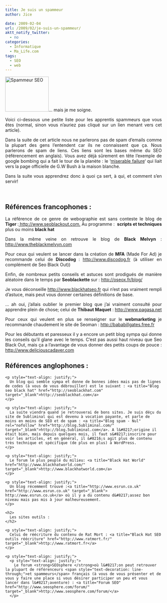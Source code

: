 ```yaml
---
title: Je suis un spammeur
author: Jice

date: 2009-02-04
url: /2009/02/je-suis-un-spammeur/
aktt_notify_twitter:
  - no
categories:
  - Informatique
  - Ma_Life.com
tags:
  - SEO
  - web
---
```

<p style="text-align: justify;">
  <img class="alignleft size-full wp-image-119" title="Spammeur SEO" src="/images/posts/oldwordpress/uploads/2009/02/seo_black_hat.jpg" alt="Spammeur SEO" width="140" height="112" >&#8230; mais je me soigne.
</p>

<p style="text-align: justify;">
  Voici ci-dessous une petite liste pour les apprentis spammeurs que vous êtes (normal, sinon vous n&#8217;auriez pas cliqué sur un lien menant vers cet article).
</p>

<p style="text-align: justify;">
  Dans la suite de cet article nous ne parlerons pas de spam d&#8217;emails comme la plupart des gens l&#8217;entendent car ils ne connaissent que ça. Nous parlerons de spam de liens. Ces liens sont les bases même du SEO (référencement en anglais). Vous avez déjà sûrement en tête l&#8217;exemple de google bombing qui a fait le tour de la planète : le &#8216;<a title="Exemple Google bombing" href="http://googleblog.blogspot.com/2005/09/googlebombing-failure.html" target="_blank">miserable failure</a>&#8216; qui liait vers la page officielle de G.W Bush à la maison blanche.
</p>

<p style="text-align: justify;">
  Dans la suite vous apprendrez donc à quoi ça sert, à qui, et comment s&#8217;en servir!
</p>

<p style="text-align: justify;">
  <!--more-->
</p>

<p style="text-align: justify;">
  <br class="spacer_" />
</p>

<h2 style="text-align: justify;">
  Références francophones :
</h2>

<p style="text-align: justify;">
  La référence de ce genre de webographie est sans conteste le blog de <strong>Tiger </strong>:<a title="Black Hat SEO ~ Blog de Tiger" href="http://www.seoblackout.com" target="_blank"> http://www.seoblackout.com.</a> Au programme :  <strong>scripts et techniques</strong> plus ou moins <strong>black hat</strong><a title="Black Hat SEO ~ Blog de Tiger" href="http://www.seoblackout.com" target="_blank"><br /> </a>
</p>

<p style="text-align: justify;">
  Dans la même veine on retrouve le blog de <strong>Black Melvyn</strong> : <a title="Black Hat SEO ~ Blog de Black Melvyn" href="http://www.theblackmelvyn.com" target="_blank">http://www.theblackmelvyn.com</a>
</p>

<p style="text-align: justify;">
  Pour ceux qui veulent se lancer dans la création de <strong>MFA</strong> (Made For Ad) je recommande celui de <strong>Discodog </strong>: <a title="Black Hat SEO ~ Blog de Discodog" href="http://www.discodog.fr" target="_blank">http://www.discodog.fr</a> (à utiliser en complément de Seo Black Out))
</p>

<p style="text-align: justify;">
  Enfin, de nombreux petits conseils et astuces sont prodigués de manière aléatoire dans le temps par <strong>Seoblackette </strong>sur : <a title="Blog référencement" href="http://oseox.fr/blog/" target="_blank">http://oseox.fr/blog/</a>
</p>

<p style="text-align: justify;">
  Je vous déconseille <a title="Black hat seo" rel="nofollow" href="http://www.blackhatseo.fr" target="_blank">http://www.blackhatseo.fr</a> qui n&#8217;est pas vraiment rempli d&#8217;astuce, mais peut vous donner certaines définitions de base.
</p>

<p style="text-align: justify;">
  <p style="text-align: justify;">
    &#8230; ah oui, j&#8217;allais oublier le premier blog que j&#8217;ai vraiment consulté pour apprendre plein de chose; celui de <strong>Thibaut Maquet</strong> : <a title="Carnet Thibaut Maquet" href="http://www.pagasa.net/" target="_blank">http://www.pagasa.net</a>
  </p>
  
  <p style="text-align: justify;">
    Pour ceux qui veulent en plus se renseigner sur le <strong>webmarketing </strong>je recommande chaudement le site de Seoman : <a title="Blog de SEO Man" href="http://bababillgates.free.fr/" target="_blank">http://bababillgates.free.fr</a>
  </p>
  
  <p style="text-align: justify;">
    Pour les débutants et paresseux il y a encore un petit blog sympa qui donne les conseils qu&#8217;il glane avec le temps. C&#8217;est pas aussi haut niveau que Seo Black Out, mais ça a l&#8217;avantage de vous donner des petits coups de pouce : <a title="Black Hat SEO ~ Blog de Delicious Cadaver" href="http://www.deliciouscadaver.com/" target="_blank">http://www.deliciouscadaver.com</a>
  </p>
  
  <p style="text-align: justify;">
    <h2>
      Références anglophones :
    </h2>
    
    <p style="text-align: justify;">
      Un blog qui semble sympa et donne de bonnes idées mais pas de lignes de codes (à vous de vous débrouiller) est le suivant : <a title="Blog seo black hat" href="http://seoblackhat.com" target="_blank">http://seoblackhat.com</a>
    </p>
    
    <p style="text-align: justify;">
      La suite viendra quand je retrouverai de bons sites. Je suis déçu du site de 5ubliminal qui est devenu à vocation payante, et parle de moins en moins de SEO et de spam : <a title="Blog spam - Nul" rel="nofollow" href="http://blog.5ubliminal.com/" target="_blank">http://blog.5ubliminal.com</a>. A l&#8217;origine il était bien, mais depuis quelques mois, il faut s&#8217;inscrire pour voir les articles, et en général, il &#8216;s agit plus de contenu très technique et spécifique (de plus en plus) à WordPress.
    </p>
    
    <p style="text-align: justify;">
      Le forum le plus peuplé du milieu: <a title="Black Hat World" href="http://www.blackhatworld.com/" target="_blank">http://www.blackhatworld.com</a>
    </p>
    
    <p style="text-align: justify;">
      Un blog récemment trouvé :<a title="http://www.esrun.co.uk" href="http://www.esrun.co.uk" target="_blank"> http://www.esrun.co.uk</a> où il y a du contenu d&#8217;assez bon niveau mais pas mis à jour malheureusement.
    </p>
    
    <h2>
      Les sites outils :
    </h2>
    
    <p style="text-align: justify;">
      Celui de réécriture du contenu de Rat Mort : <a title="Black Hat SEO outils réécriture" href="http://www.ratmort.fr/" target="_blank">http://www.ratmort.fr</a>
    </p>
    
    <p style="text-align: justify;">
      <p style="text-align: justify;">
        Le forum <strong>SEOsphere </strong>où l&#8217;on peut retrouver la plupart de référenceurs <span style="text-decoration: line-through;">et spammeurs</span> français (à vous de vous présenter et de vous y faire une place si vous désirer participer un peu et vous lancer dans l&#8217;aventure) : <a title="Forum SEO" href="http://www.seosphere.com/forum/" target="_blank">http://www.seosphere.com/forum/</a>
      </p>